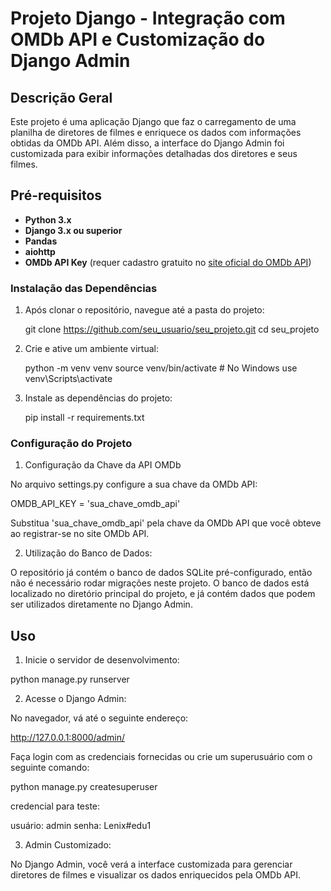 # Projeto Django - Integração com OMDb API e Customização do Django Admin

## Descrição Geral

Este projeto é uma aplicação Django que faz o carregamento de uma planilha de diretores de filmes e enriquece os dados com informações obtidas da OMDb API. Além disso, a interface do Django Admin foi customizada para exibir informações detalhadas dos diretores e seus filmes.

## Pré-requisitos

- **Python 3.x**
- **Django 3.x ou superior**
- **Pandas**
- **aiohttp**
- **OMDb API Key** (requer cadastro gratuito no [site oficial do OMDb API](http://www.omdbapi.com/))

### Instalação das Dependências

1. Após clonar o repositório, navegue até a pasta do projeto:

   git clone https://github.com/seu_usuario/seu_projeto.git
   cd seu_projeto

2. Crie e ative um ambiente virtual:   

   python -m venv venv
   source venv/bin/activate  # No Windows use venv\Scripts\activate

3. Instale as dependências do projeto:

   pip install -r requirements.txt
   
### Configuração do Projeto

1. Configuração da Chave da API OMDb

No arquivo settings.py configure a sua chave da OMDb API:

  OMDB_API_KEY = 'sua_chave_omdb_api'

Substitua 'sua_chave_omdb_api' pela chave da OMDb API que você obteve ao registrar-se no site OMDb API.

2. Utilização do Banco de Dados:

O repositório já contém o banco de dados SQLite pré-configurado, então não é necessário rodar migrações neste projeto.
O banco de dados está localizado no diretório principal do projeto, e já contém dados que podem ser utilizados diretamente no Django Admin.



## Uso

1. Inicie o servidor de desenvolvimento:

  python manage.py runserver

2. Acesse o Django Admin:

No navegador, vá até o seguinte endereço:

  http://127.0.0.1:8000/admin/

Faça login com as credenciais fornecidas ou crie um superusuário com o seguinte comando:

  python manage.py createsuperuser


  credencial para teste:

  usuário: admin
  senha: Lenix#edu1
  
3. Admin Customizado:

No Django Admin, você verá a interface customizada para gerenciar diretores de filmes e visualizar os dados enriquecidos pela OMDb API.



